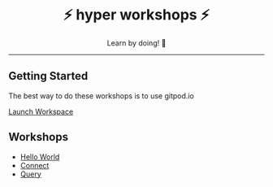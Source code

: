 <h1 align="center">⚡️ hyper workshops ⚡️</h1>
<p align="center">Learn by doing! 💪 </p>

---

## Getting Started

The best way to do these workshops is to use gitpod.io

[Launch Workspace](https://gitpod.io#https://github.com/hyper63/workshops/tree/master)

## Workshops

- [Hello World](/hello-world)
- [Connect](/connect)
- [Query](/query)
